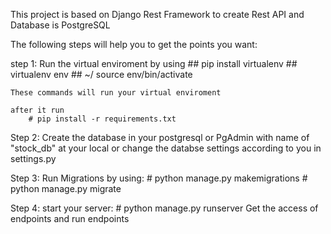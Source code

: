 This project is based on Django Rest Framework to create Rest API and Database is PostgreSQL

The following steps will help you to get the points you want:

step 1:
    Run the virtual enviroment by using 
        ## pip install virtualenv
        ## virtualenv env
        ## ~/ source env/bin/activate

    These commands will run your virtual enviroment

    after it run 
        # pip install -r requirements.txt

Step 2:
    Create the database in your postgresql or PgAdmin with name of "stock_db" at your local or change the databse settings according to you in settings.py

Step 3: 
    Run Migrations by using:
        # python manage.py makemigrations
        # python manage.py migrate

Step 4: 
    start your server:
        # python manage.py runserver
    Get the access of endpoints and run endpoints
    